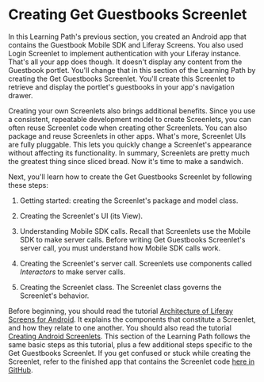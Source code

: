 # Creating Get Guestbooks Screenlet [](id=creating-get-guestbooks-screenlet)

In this Learning Path's previous section, you created an Android app that 
contains the Guestbook Mobile SDK and Liferay Screens. You also used Login 
Screenlet to implement authentication with your Liferay instance. That's all 
your app does though. It doesn't display any content from the Guestbook portlet. 
You'll change that in this section of the Learning Path by creating the Get 
Guestbooks Screenlet. You'll create this Screenlet to retrieve and display the 
portlet's guestbooks in your app's navigation drawer. 

Creating your own Screenlets also brings additional benefits. Since you use a 
consistent, repeatable development model to create Screenlets, you can often 
reuse Screenlet code when creating other Screenlets. You can also package and 
reuse Screenlets in other apps. What's more, Screenlet UIs are fully pluggable. 
This lets you quickly change a Screenlet's appearance without affecting its 
functionality. In summary, Screenlets are pretty much the greatest thing since 
sliced bread. Now it's time to make a sandwich. 

Next, you'll learn how to create the Get Guestbooks Screenlet by following these
steps: 

1. Getting started: creating the Screenlet's package and model class. 

2. Creating the Screenlet's UI (its View). 

3. Understanding Mobile SDK calls. Recall that Screenlets use the Mobile SDK to 
   make server calls. Before writing Get Guestbooks Screenlet's server call, you 
   must understand how Mobile SDK calls work. 

4. Creating the Screenlet's server call. Screenlets use components called 
   *Interactors* to make server calls. 

5. Creating the Screenlet class. The Screenlet class governs the Screenlet's 
   behavior. 

Before beginning, you should read the tutorial 
[Architecture of Liferay Screens for Android](/develop/tutorials/-/knowledge_base/6-2/architecture-of-liferay-screens-for-android). 
It explains the components that constitute a Screenlet, and how they relate to 
one another. You should also read the tutorial 
[Creating Android Screenlets](/develop/tutorials/-/knowledge_base/6-2/creating-android-screenlets). 
This section of the Learning Path follows the same basic steps as this tutorial, 
plus a few additional steps specific to the Get Guestbooks Screenlet. If you get 
confused or stuck while creating the Screenlet, refer to the finished app that 
contains the Screenlet code 
[here in GitHub](https://github.com/liferay/liferay-docs/develop/learning-paths/mobile/code/06-using-your-screenlets/LiferayGuestbook). 
